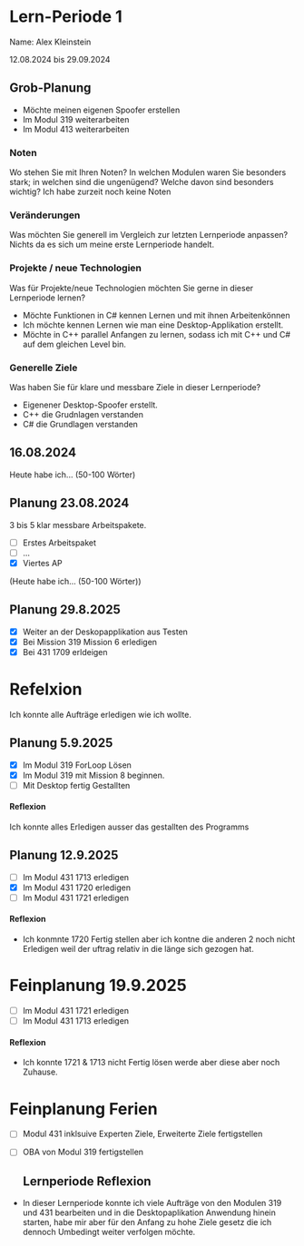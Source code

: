# Lern-Periode 1
Name: Alex Kleinstein 

12.08.2024 bis 29.09.2024

## Grob-Planung
- Möchte meinen eigenen Spoofer erstellen
- Im Modul 319 weiterarbeiten
- Im Modul 413 weiterarbeiten
### Noten
Wo stehen Sie mit Ihren Noten? In welchen Modulen waren Sie besonders stark; in welchen sind die ungenügend? Welche davon sind besonders wichtig?
Ich habe zurzeit noch keine Noten

### Veränderungen
Was möchten Sie generell im Vergleich zur letzten Lernperiode anpassen?
Nichts da es sich um meine erste Lernperiode handelt.

### Projekte / neue Technologien
Was für Projekte/neue Technologien möchten Sie gerne in dieser Lernperiode lernen?
- Möchte Funktionen in C# kennen Lernen und mit ihnen Arbeitenkönnen
- Ich möchte kennen Lernen wie man eine Desktop-Applikation erstellt.
- Möchte in C++ parallel Anfangen zu lernen, sodass ich mit C++ und C# auf dem gleichen Level bin.

### Generelle Ziele
Was haben Sie für klare und messbare Ziele in dieser Lernperiode?
- Eigenener Desktop-Spoofer erstellt.
- C++ die Grudnlagen verstanden
- C# die Grundlagen verstanden


## 16.08.2024

Heute habe ich... (50-100 Wörter)

## Planung 23.08.2024
3 bis 5 klar messbare Arbeitspakete.

- [ ] Erstes Arbeitspaket
- [ ] ...
- [X] Viertes AP

(Heute habe ich... (50-100 Wörter))

## Planung 29.8.2025
- [X] Weiter an der Deskopapplikation aus Testen
- [X] Bei Mission 319 Mission 6 erledigen
- [X] Bei 431 1709 erldeigen

# Refelxion
Ich konnte alle Aufträge erledigen wie ich wollte.
  

## Planung 5.9.2025
- [X] Im Modul 319 ForLoop Lösen
- [X] Im Modul 319 mit Mission 8 beginnen.
- [ ] Mit Desktop fertig Gestallten

#### Reflexion 
Ich konnte alles Erledigen ausser das gestallten des Programms

## Planung 12.9.2025
- [ ] Im Modul 431 1713 erledigen
- [X] Im Modul 431 1720 erledigen
- [ ] Im Modul 431 1721 erledigen

#### Reflexion 
- Ich konmnte 1720 Fertig stellen aber ich kontne die anderen 2 noch nicht Erledigen weil der uftrag relativ in die länge sich gezogen hat.

# Feinplanung 19.9.2025
- [ ] Im Modul 431 1721 erledigen
- [ ] Im Modul 431 1713 erledigen

#### Reflexion 
- Ich konnte 1721 & 1713 nicht Fertig lösen werde aber diese aber noch Zuhause.


# Feinplanung Ferien 
- [ ] Modul 431 inklsuive Experten Ziele, Erweiterte Ziele fertigstellen
- [ ] OBA von Modul 319 fertigstellen
  

  ## Lernperiode Reflexion
- In dieser Lernperiode konnte ich viele Aufträge von den Modulen 319 und 431 bearbeiten und in die Desktopaplikation Anwendung hinein starten, habe mir aber für den Anfang zu hohe Ziele gesetz die ich dennoch Umbedingt weiter verfolgen möchte.